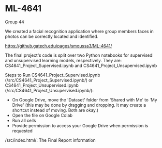# ML-4641
Group 44

We created a facial recognition application where group members faces in photos can be correctly located and identified.

https://github.gatech.edu/pages/smoussa3/ML-4641/

The final project's code is split over two Python notebooks for supervised and unsupervised learning models, respectively. They are: 
CS4641_Project_Supervised.ipynb and CS4641_Project_Unsupervised.ipynb

Steps to Run CS4641_Project_Supervised.ipynb (/src/CS4641_Project_Supervised.ipynb/) or CS4641_Project_Unsupervised.ipynb (/src/CS4641_Project_Unsupervised.ipynb/):
- On Google Drive, move the 'Dataset' folder from 'Shared with Me' to 'My Drive' (this may be done by dragging and dropping. It may create a shortcut instead of moving. Both are okay.)
- Open the file on Google Colab
- Run all cells
- Provide permission to access your Google Drive when permission is requested

/src/index.html/: The Final Report information

